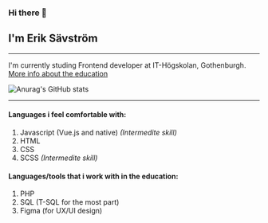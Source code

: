 ### Hi there 👋
## I'm Erik Sävström
---
I'm currently studing Frontend developer at IT-Högskolan, Gothenburgh.
[More info about the education](https://www.iths.se/courses/frontend/)


![Anurag's GitHub stats](https://github-readme-stats.vercel.app/api?username=JerkaSav&show_icons=true&theme=radical)

---
#### Languages i feel comfortable with:
1. Javascript (Vue.js and native) *(Intermedite skill)*
2. HTML
3. CSS
4. SCSS *(Intermedite skill)*


#### Languages/tools that i work with in the education:
1. PHP
2. SQL (T-SQL for the most part)
3. Figma (for UX/UI design)
